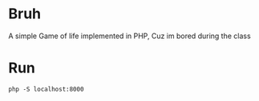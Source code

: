 # Bruh

A simple Game of life implemented in PHP, Cuz im bored during the class

# Run

`php -S localhost:8000`
